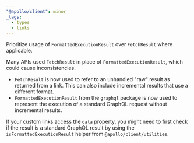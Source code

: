 ```yaml
---
"@apollo/client": minor
_tags:
  - types
  - links
---
```


Prioritize usage of `FormattedExecutionResult` over `FetchResult` where applicable.

Many APIs used `FetchResult` in place of `FormattedExecutionResult`, which could
cause inconsistencies.

* `FetchResult` is now used to refer to an unhandled "raw" result as returned from
  a link.
  This can also include incremental results that use a different format.
* `FormattedExecutionResult` from the `graphql` package is now used to represent
  the execution of a standard GraphQL request without incremental results.

If your custom links access the `data` property, you might need to first check if
the result is a standard GraphQL result by using the `isFormattedExecutionResult`
helper from `@apollo/client/utilities`.
